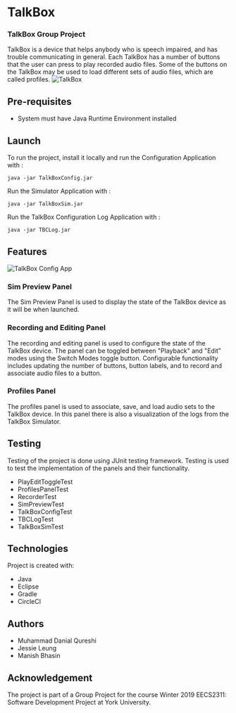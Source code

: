 # TalkBox
### TalkBox Group Project
TalkBox is a device that helps anybody who is speech impaired, and has trouble communicating in general. Each TalkBox has a number of buttons that the user can press to play recorded audio files. Some of the buttons on the TalkBox may be used to load different sets of audio files, which are called profiles.
![TalkBox](https://wiki.eecs.yorku.ca/course_archive/2018-19/W/2311/_media/talkbox.jpeg?cache=)


## Pre-requisites 
* System must have Java Runtime Environment installed

## Launch
To run the project, install it locally and run the Configuration Application with : 
```
java -jar TalkBoxConfig.jar 

```
Run the Simulator Application with : 
```
java -jar TalkBoxSim.jar 

```
Run the TalkBox Configuration Log Application with : 
```
java -jar TBCLog.jar 

```
## Features 
![TalkBox Config App](https://imgur.com/ff8Mysp.png)

### Sim Preview Panel 
The Sim Preview Panel is used to display the state of the TalkBox device as it will be when launched. 
### Recording and Editing Panel 
The recording and editing panel is used to configure the state of the TalkBox device. The panel can be toggled between "Playback" and "Edit" modes using the Switch Modes toggle button. Configurable functionality includes updating the number of buttons, button labels, and to record and associate audio files to a button. 
### Profiles Panel 
The profiles panel is used to associate, save, and load audio sets to the TalkBox device. 
In this panel there is also a visualization of the logs from the TalkBox Simulator. 

## Testing
Testing of the project is done using JUnit testing framework. Testing is used to test the implementation of the panels and their functionality. 
* PlayEditToggleTest
* ProfilesPanelTest
* RecorderTest
* SimPreviewTest
* TalkBoxConfigTest
* TBCLogTest
* TalkBoxSimTest

## Technologies 
Project is created with: 
* Java 
* Eclipse
* Gradle
* CircleCI

## Authors 
* Muhammad Danial Qureshi
* Jessie Leung
* Manish Bhasin 

## Acknowledgement 
The project is part of a Group Project for the course Winter 2019 EECS2311: Software Development Project at York University. 
